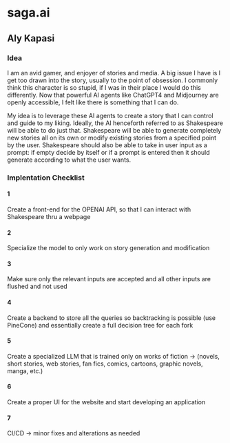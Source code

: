 # saga.ai

## Aly Kapasi

### Idea

I am an avid gamer, and enjoyer of stories and media. A big issue I have is I get too drawn into the story, usually to the point of obsession. I commonly think this character is so stupid, if I was in their place I would do this differently.
Now that powerful AI agents like ChatGPT4 and Midjourney are openly accessible, I felt like there is something that I can do.

My idea is to leverage these AI agents to create a story that I can control and guide to my liking. Ideally, the AI henceforth referred to as Shakespeare will be able to do just that. Shakespeare will be able to generate completely new stories all on its own or modify existing stories from a specified point by the user. Shakespeare should also be able to take in user input as a prompt: if empty decide by itself or if a prompt is entered then it should generate according to what the user wants.

### Implentation Checklist

#### 1

Create a front-end for the OPENAI API, so that I can interact with Shakespeare thru a webpage

#### 2

Specialize the model to only work on story generation and modification

#### 3

Make sure only the relevant inputs are accepted and all other inputs are flushed and not used

#### 4

Create a backend to store all the queries so backtracking is possible (use PineCone) and essentially create a full decision tree for each fork

#### 5

Create a specialized LLM that is trained only on works of fiction -> (novels, short stories, web stories, fan fics, comics, cartoons, graphic novels, manga, etc.)

#### 6

Create a proper UI for the website and start developing an application

#### 7

CI/CD -> minor fixes and alterations as needed

